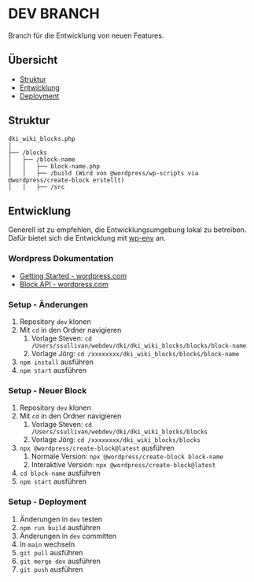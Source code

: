 # DEV BRANCH

Branch für die Entwicklung von neuen Features.

## Übersicht

- [Struktur](#struktur)
- [Entwicklung](#entwicklung)
- [Deployment](#deployment)

## Struktur

```plaintext
dki_wiki_blocks.php
│
├── /blocks
│   ├── /block-name
│   │   ├── block-name.php
│   │   ├── /build (Wird von @wordpress/wp-scripts via @wordpress/create-block erstellt)
│   │   ├── /src

```

## Entwicklung

Generell ist zu empfehlen, die Entwicklungsumgebung lokal zu betreiben. Dafür bietet sich die Entwicklung mit [wp-env](https://developer.wordpress.org/block-editor/getting-started/devenv/get-started-with-wp-env/) an.

### Wordpress Dokumentation

- [Getting Started - wordpress.com](https://developer.wordpress.org/block-editor/tutorials/getting-started/)
- [Block API - wordpress.com](https://developer.wordpress.org/block-editor/reference-guides/block-api/)

### Setup - Änderungen

1. Repository `dev` klonen
2. Mit `cd` in den Ordner navigieren
   1. Vorlage Steven: `cd /Users/ssullivan/webdev/dki/dki_wiki_blocks/blocks/block-name`
   2. Vorlage Jörg: `cd /xxxxxxxx/dki_wiki_blocks/blocks/block-name`
3. `npm install` ausführen
4. `npm start` ausführen

### Setup - Neuer Block

1. Repository `dev` klonen
2. Mit `cd` in den Ordner navigieren
   1. Vorlage Steven: `cd /Users/ssullivan/webdev/dki/dki_wiki_blocks/blocks`
   2. Vorlage Jörg: `cd /xxxxxxxx/dki_wiki_blocks/blocks`
3. `npx @wordpress/create-block@latest` ausführen
   1. Normale Version: `npx @wordpress/create-block block-name`
   2. Interaktive Version: `npx @wordpress/create-block@latest`
4. `cd block-name` ausführen
5. `npm start` ausführen

### Setup - Deployment

1. Änderungen in `dev` testen
2. `npm run build` ausführen
3. Änderungen in `dev` committen
4. In `main` wechseln
5. `git pull` ausführen
6. `git merge dev` ausführen
7. `git push` ausführen
